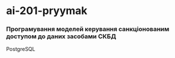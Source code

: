# ai-201-pryymak
### Програмування моделей керування санкціонованим доступом до даних засобами СКБД
PostgreSQL
